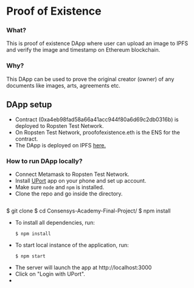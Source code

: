 # Proof of Existence

### What?
This is proof of existence DApp where user can upload an image to IPFS and verify the image and timestamp on Ethereum blockchain.

### Why?
This DApp can be used to prove the original creator (owner) of any documents like images, arts, agreements etc.

## DApp setup
- Contract (0xa4eb98fad58a66a41acc944f80a6d69c2db0316b) is deployed to Ropsten Test Network.
- On Ropsten Test Network, proofofexistence.eth is the ENS for the contract.
- The DApp is deployed on IPFS [here.](https://gateway.ipfs.io/ipfs/QmRz6kLct5qYQtfLNFwwpJ6epcCCok1dbd8oTW5i64TzbA)

### How to run DApp locally?
* Connect Metamask to Ropsten Test Network.
* Install [UPort](https://www.uport.me/) app on your phone and set up account.
* Make sure `node` and `npm` is installed.
* Clone the repo and go inside the directory.
  ```
$ git clone
$ cd Consensys-Academy-Final-Project/
$ npm install
* To install all dependencies, run:
  ```
  $ npm install
  ```
*  To start local instance of the application, run:
    ```
    $ npm start
    ```
* The server will launch the app at http://localhost:3000
* Click on "Login with UPort".
* 
